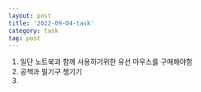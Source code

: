 ```yaml
---
layout: post
title: '2022-09-04-task'
category: task
tag: post
---
```


1. 일단 노트북과 함께 사용하기위한 유선 마우스를 구매해야함
2. 공책과 필기구 챙기기
3. 